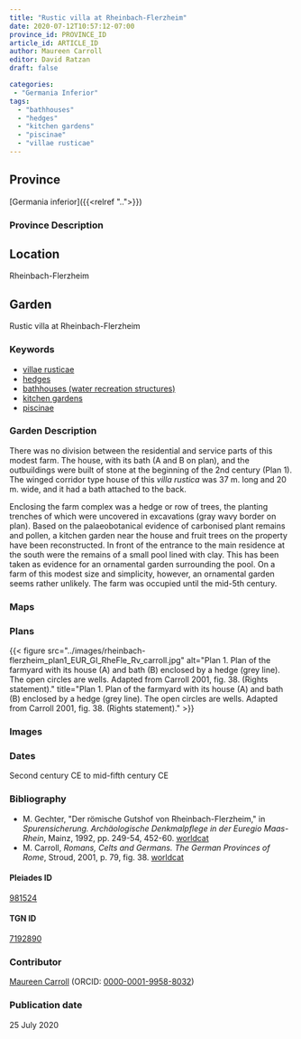 ```yaml
---
title: "Rustic villa at Rheinbach-Flerzheim"
date: 2020-07-12T10:57:12-07:00
province_id: PROVINCE_ID
article_id: ARTICLE_ID
author: Maureen Carroll
editor: David Ratzan
draft: false

categories:
 - "Germania Inferior"
tags:
  - "bathhouses"
  - "hedges"
  - "kitchen gardens"
  - "piscinae"
  - "villae rusticae"
---
```


## Province

[Germania inferior]({{<relref "..">}})

### Province Description

## Location

Rheinbach-Flerzheim

<!--### Location Description-->

<!-- LEAVE THIS BLANK FOR NOW -->

<!--## Sublocation-->

<!--
[AREA WITHIN LOCATION, LIKE “PALATINE HILL”](GEOREFERENCE LINK)
A sublocation is any area larger than an individual garden, but located within a location. I would always try to include a link to a controlled vocabulary here if possible. This ID may well be different from the Garden ID, e.g., Pompeii versus a Garden in one of the houses which has its own Pleiades ID.
-->

<!--### Sublocation Description-->

<!-- DESCRIPTION -->

## Garden

Rustic villa at Rheinbach-Flerzheim

### Keywords

- [villae rusticae](http://vocab.getty.edu/page/aat/300005518)
- [hedges](http://vocab.getty.edu/page/aat/300266413)
- [bathhouses (water recreation structures)](http://vocab.getty.edu/page/aat/300007347)
- [kitchen gardens](http://vocab.getty.edu/page/aat/300008110)
- [piscinae]( http://vocab.getty.edu/page/aat/300375619)

### Garden Description

There was no division between the residential and service parts of this modest farm. The house, with its bath (A and B on plan), and the outbuildings were built of stone at the beginning of the 2nd century (Plan 1). The winged corridor type house of this *villa rustica* was 37 m. long and 20 m. wide, and it had a bath attached to the back.  

Enclosing the farm complex was a hedge or row of trees, the planting trenches of which were uncovered in excavations (gray wavy border on plan). Based on the palaeobotanical evidence of carbonised plant remains and pollen, a kitchen garden near the house and fruit trees on the property have been reconstructed. In front of the entrance to the main residence at the south were the remains of a small pool lined with clay. This has been taken as evidence for an ornamental garden surrounding the pool.  On a farm of this modest size and simplicity, however, an ornamental garden seems rather unlikely. The farm was occupied until the mid-5th century.


### Maps

<!--
{{< figure src="IMG_URL" alt="ALT_TEXT" title="CAPTION" >}}
-->

### Plans

{{< figure src="../images/rheinbach-flerzheim_plan1_EUR_GI_RheFle_Rv_carroll.jpg" alt="Plan 1. Plan of the farmyard with its house (A) and bath (B) enclosed by a hedge (grey line). The open circles are wells. Adapted from Carroll 2001, fig. 38. (Rights statement)." title="Plan 1. Plan of the farmyard with its house (A) and bath (B) enclosed by a hedge (grey line). The open circles are wells. Adapted from Carroll 2001, fig. 38. (Rights statement)." >}}

### Images

<!--
{{< figure src="IMG_URL" alt="ALT_TEXT" title="CAPTION" >}}
-->

### Dates

Second century CE to mid-fifth century CE

### Bibliography

- M. Gechter, "Der römische Gutshof von Rheinbach-Flerzheim," in *Spurensicherung. Archäologische Denkmalpflege in der Euregio Maas-Rhein*, Mainz, 1992, pp. 249-54, 452-60. [worldcat](http://www.worldcat.org/oclc/28027282)
- M. Carroll, *Romans, Celts and Germans. The German Provinces of Rome*, Stroud, 2001, p. 79, fig. 38. [worldcat](http://www.worldcat.org/oclc/1120840822)

<!--#### Periodo ID-->

<!-- [PERIODO_ID](https://pleiades.stoa.org/places/PLEIADES_ID) -->

#### Pleiades ID

[981524](https://pleiades.stoa.org/places/981524)
<!-- germania imferior; no pleiades location -->

#### TGN ID

[7192890](http://vocab.getty.edu/page/tgn/7192890)

### Contributor
[Maureen Carroll](link) (ORCID: [0000-0001-9958-8032](https://orcid.org/0000-0001-9958-8032))

### Publication date

25 July 2020

<!--### Related articles-->

<!-- Links to other related articles. Leave blank for now -->